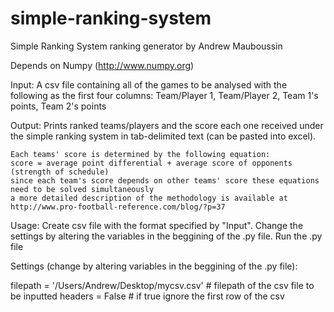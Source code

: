 simple-ranking-system
=====================


Simple Ranking System ranking generator by Andrew Mauboussin

Depends on Numpy (http://www.numpy.org)

Input: 
  A csv file containing all of the games to be analysed with the following as the first four columns: 
  Team/Player 1, Team/Player 2, Team 1's points, Team 2's points

Output: 
  Prints ranked teams/players and the score each one received under the simple ranking 
	system in tab-delimited text (can be pasted into excel). 

	Each teams' score is determined by the following equation:
	score = average point differential + average score of opponents (strength of schedule)
	since each team's score depends on other teams' score these equations need to be solved simultaneously
	a more detailed description of the methodology is available at http://www.pro-football-reference.com/blog/?p=37

Usage: 
  Create csv file with the format specified by "Input".
  Change the settings by altering the variables in the beggining of the .py file. 
  Run the .py file

Settings (change by altering variables in the beggining of the .py file):

filepath = '/Users/Andrew/Desktop/mycsv.csv' # filepath of the csv file to be inputted
headers = False # if true ignore the first row of the csv 
